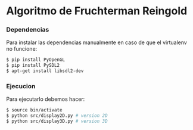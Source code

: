 # Algoritmo de Fruchterman Reingold

### Dependencias

Para instalar las dependencias manualmente en caso de que el virtualenv no funcione:

```sh
$ pip install PyOpenGL
$ pip install PySDL2
$ apt-get install libsdl2-dev
```

### Ejecucion

Para ejecutarlo debemos hacer:

```sh
$ source bin/activate
$ python src/display2D.py # version 2D
$ python src/display3D.py # version 3D
```

